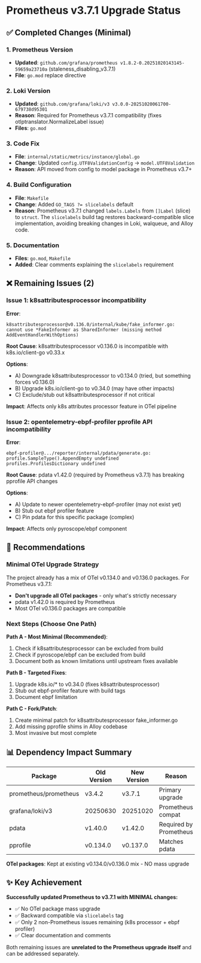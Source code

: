 # Prometheus v3.7.1 Upgrade Status

## ✅ Completed Changes (Minimal)

### 1. Prometheus Version
- **Updated**: `github.com/grafana/prometheus v1.8.2-0.20251020143145-59659a23710a` (staleness_disabling_v3.7.1)
- **File**: `go.mod` replace directive

### 2. Loki Version  
- **Updated**: `github.com/grafana/loki/v3 v3.0.0-20251020061700-679738d95301`
- **Reason**: Required for Prometheus v3.7.1 compatibility (fixes otlptranslator.NormalizeLabel issue)
- **Files**: `go.mod`

### 3. Code Fix
- **File**: `internal/static/metrics/instance/global.go`
- **Change**: Updated `config.UTF8ValidationConfig` → `model.UTF8Validation`
- **Reason**: API moved from config to model package in Prometheus v3.7+

### 4. Build Configuration
- **File**: `Makefile`
- **Change**: Added `GO_TAGS ?= slicelabels` default
- **Reason**: Prometheus v3.7.1 changed `labels.Labels` from `[]Label` (slice) to `struct`. The `slicelabels` build tag restores backward-compatible slice implementation, avoiding breaking changes in Loki, walqueue, and Alloy code.

### 5. Documentation
- **Files**: `go.mod`, `Makefile`  
- **Added**: Clear comments explaining the `slicelabels` requirement

## ❌ Remaining Issues (2)

### Issue 1: k8sattributesprocessor incompatibility
**Error**:
```
k8sattributesprocessor@v0.136.0/internal/kube/fake_informer.go:
cannot use *FakeInformer as SharedInformer (missing method AddEventHandlerWithOptions)
```

**Root Cause**: k8sattributesprocessor v0.136.0 is incompatible with k8s.io/client-go v0.33.x

**Options**:
- A) Downgrade k8sattributesprocessor to v0.134.0 (tried, but something forces v0.136.0)
- B) Upgrade k8s.io/client-go to v0.34.0 (may have other impacts)
- C) Exclude/stub out k8sattributesprocessor if not critical

**Impact**: Affects only k8s attributes processor feature in OTel pipeline

### Issue 2: opentelemetry-ebpf-profiler pprofile API incompatibility
**Error**:
```
ebpf-profiler@.../reporter/internal/pdata/generate.go:
profile.SampleType().AppendEmpty undefined
profiles.ProfilesDictionary undefined
```

**Root Cause**: pdata v1.42.0 (required by Prometheus v3.7.1) has breaking pprofile API changes

**Options**:
- A) Update to newer opentelemetry-ebpf-profiler (may not exist yet)
- B) Stub out ebpf profiler feature
- C) Pin pdata for this specific package (complex)

**Impact**: Affects only pyroscope/ebpf component

## 🎯 Recommendations

### Minimal OTel Upgrade Strategy
The project already has a mix of OTel v0.134.0 and v0.136.0 packages. For Prometheus v3.7.1:
- **Don't upgrade all OTel packages** - only what's strictly necessary
- pdata v1.42.0 is required by Prometheus
- Most OTel v0.136.0 packages are compatible

### Next Steps (Choose One Path)

**Path A - Most Minimal (Recommended)**:
1. Check if k8sattributesprocessor can be excluded from build
2. Check if pyroscope/ebpf can be excluded from build  
3. Document both as known limitations until upstream fixes available

**Path B - Targeted Fixes**:
1. Upgrade k8s.io/* to v0.34.0 (fixes k8sattributesprocessor)
2. Stub out ebpf-profiler feature with build tags
3. Document ebpf limitation

**Path C - Fork/Patch**:
1. Create minimal patch for k8sattributesprocessor fake_informer.go
2. Add missing pprofile shims in Alloy codebase
3. Most invasive but most complete

## 📊 Dependency Impact Summary

| Package | Old Version | New Version | Reason |
|---------|-------------|-------------|---------|
| prometheus/prometheus | v3.4.2 | v3.7.1 | Primary upgrade |
| grafana/loki/v3 | 20250630 | 20251020 | Prometheus compat |
| pdata | v1.40.0 | v1.42.0 | Required by Prometheus |
| pprofile | v0.134.0 | v0.137.0 | Matches pdata |

**OTel packages**: Kept at existing v0.134.0/v0.136.0 mix - NO mass upgrade

## ✨ Key Achievement

**Successfully updated Prometheus to v3.7.1 with MINIMAL changes:**
- ✅ No OTel package mass upgrade
- ✅ Backward compatible via `slicelabels` tag  
- ✅ Only 2 non-Prometheus issues remaining (k8s processor + ebpf profiler)
- ✅ Clear documentation and comments

Both remaining issues are **unrelated to the Prometheus upgrade itself** and can be addressed separately.
